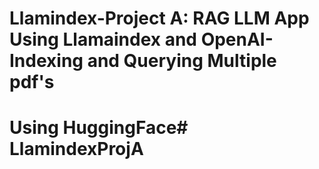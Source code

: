 # Llamindex-Project A: RAG LLM App Using Llamaindex and OpenAI- Indexing and Querying Multiple pdf's
# Using HuggingFace# LlamindexProjA
